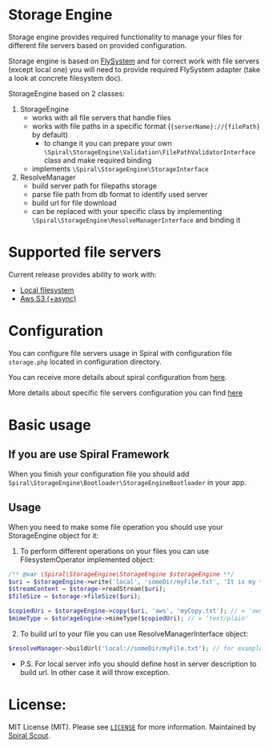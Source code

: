 # Storage Engine
Storage engine provides required functionality to manage your files for different file servers 
based on provided configuration.  

Storage engine is based on [FlySystem](https://github.com/thephpleague/flysystem) and for correct work with file servers 
(except local one) you will need to provide required FlySystem adapter (take a look at concrete filesystem doc).

StorageEngine based on 2 classes:
1. StorageEngine
    * works with all file servers that handle files
    * works with file paths in a specific format (`{serverName}://{filePath}` by default)
      * to change it you can prepare your own `\Spiral\StorageEngine\Validation\FilePathValidatorInterface` class and make required binding  
    * implements `\Spiral\StorageEngine\StorageInterface`
2. ResolveManager
    * build server path for filepaths storage
    * parse file path from db format to identify used server
    * build url for file download
    * can be replaced with your specific class by implementing `\Spiral\StorageEngine\ResolveManagerInterface` and binding it

# Supported file servers
Current release provides ability to work with:
- [Local filesystem](doc/local.md)
- [Aws S3 (+async)](doc/awsS3.md)

# Configuration
You can configure file servers usage in Spiral with configuration file `storage.php` located in configuration directory.

You can receive more details about spiral configuration from [here](https://spiral.dev/docs/start-configuration).

More details about specific file servers configuration you can find [here](#supported-file-servers)

# Basic usage
## If you are use Spiral Framework
When you finish your configuration file you should add `Spiral\StorageEngine\Bootloader\StorageEngineBootloader` in your app.

## Usage
When you need to make some file operation you should use your StorageEngine object for it:
1. To perform different operations on your files you can use FilesystemOperator implemented object:
``` php
/** @var \Spiral\StorageEngine\StorageEngine $storageEngine **/
$uri = $storageEngine->write('local', 'someDir/myFile.txt', 'It is my text'); // = 'local://someDir/myFile.txt'
$streamContent = $storage->readStream($uri);
$fileSize = $storage->fileSize($uri);

$copiedUri = $storageEngine->copy($uri, 'aws', 'myCopy.txt'); // = 'aws://myCopy.txt'
$mimeType = $storageEngine->mimeType($copiedUri); // = 'text/plain'
```
2. To build url to your file you can use ResolveManagerInterface object:
``` php
$resolveManager->buildUrl('local://someDir/myFile.txt'); // for example it can return
```
* P.S. For local server info you should define host in server description to build url. In other case it will throw exception.
# License:
MIT License (MIT). Please see [`LICENSE`](./LICENSE) for more information. Maintained by [Spiral Scout](https://spiralscout.com).
